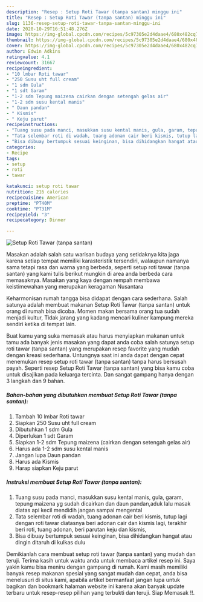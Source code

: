 ```yaml
---
description: "Resep : Setup Roti Tawar (tanpa santan) minggu ini"
title: "Resep : Setup Roti Tawar (tanpa santan) minggu ini"
slug: 1136-resep-setup-roti-tawar-tanpa-santan-minggu-ini
date: 2020-10-29T16:51:48.276Z
image: https://img-global.cpcdn.com/recipes/5c97305e2d4daae4/680x482cq70/setup-roti-tawar-tanpa-santan-foto-resep-utama.jpg
thumbnail: https://img-global.cpcdn.com/recipes/5c97305e2d4daae4/680x482cq70/setup-roti-tawar-tanpa-santan-foto-resep-utama.jpg
cover: https://img-global.cpcdn.com/recipes/5c97305e2d4daae4/680x482cq70/setup-roti-tawar-tanpa-santan-foto-resep-utama.jpg
author: Edwin Adkins
ratingvalue: 4.1
reviewcount: 31667
recipeingredient:
- "10 lmbar Roti tawar"
- "250 Susu uht full cream"
- "1 sdm Gula"
- "1 sdt Garam"
- "1-2 sdm Tepung maizena cairkan dengan setengah gelas air"
- "1-2 sdm susu kental manis"
- " Daun pandan"
- " Kismis"
- " Keju parut"
recipeinstructions:
- "Tuang susu pada manci, masukkan susu kental manis, gula, garam, tepung maizena yg sudah dicairkan dan daun pandan,aduk lalu masak diatas api kecil mendidih jangan sampai mengental"
- "Tata selembar roti di wadah, tuang adonan cair beri kismis, tutup lagi dengan roti tawar diatasnya beri adonan cair dan kismis lagi, terakhir beri roti, tuang adonan, beri parutan keju dan kismis,"
- "Bisa dibuay bertumpuk sesuai keinginan, bisa dihidangkan hangat atau dingin ditaruh di kulkas dulu"
categories:
- Recipe
tags:
- setup
- roti
- tawar

katakunci: setup roti tawar 
nutrition: 216 calories
recipecuisine: American
preptime: "PT40M"
cooktime: "PT31M"
recipeyield: "3"
recipecategory: Dinner

---
```



![Setup Roti Tawar (tanpa santan)](https://img-global.cpcdn.com/recipes/5c97305e2d4daae4/680x482cq70/setup-roti-tawar-tanpa-santan-foto-resep-utama.jpg)

Masakan adalah salah satu warisan budaya yang setidaknya kita jaga karena setiap tempat memiliki karasteristik tersendiri, walaupun namanya sama tetapi rasa dan warna yang berbeda, seperti setup roti tawar (tanpa santan) yang kami tulis berikut mungkin di area anda berbeda cara memasaknya. Masakan yang kaya dengan rempah membawa keistimewahan yang merupakan keragaman Nusantara

Keharmonisan rumah tangga bisa didapat dengan cara sederhana. Salah satunya adalah membuat makanan Setup Roti Tawar (tanpa santan) untuk orang di rumah bisa dicoba. Momen makan bersama orang tua sudah menjadi kultur, Tidak jarang yang kadang mencari kuliner kampung mereka sendiri ketika di tempat lain.



Buat kamu yang suka memasak atau harus menyiapkan makanan untuk tamu ada banyak jenis masakan yang dapat anda coba salah satunya setup roti tawar (tanpa santan) yang merupakan resep favorite yang mudah dengan kreasi sederhana. Untungnya saat ini anda dapat dengan cepat menemukan resep setup roti tawar (tanpa santan) tanpa harus bersusah payah.
Seperti resep Setup Roti Tawar (tanpa santan) yang bisa kamu coba untuk disajikan pada keluarga tercinta. Dan sangat gampang hanya dengan 3 langkah dan 9 bahan.


<!--inarticleads1-->

##### Bahan-bahan yang dibutuhkan membuat Setup Roti Tawar (tanpa santan):

1. Tambah 10 lmbar Roti tawar
1. Siapkan 250 Susu uht full cream
1. Dibutuhkan 1 sdm Gula
1. Diperlukan 1 sdt Garam
1. Siapkan 1-2 sdm Tepung maizena (cairkan dengan setengah gelas air)
1. Harus ada 1-2 sdm susu kental manis
1. Jangan lupa  Daun pandan
1. Harus ada  Kismis
1. Harap siapkan  Keju parut




<!--inarticleads2-->

##### Instruksi membuat  Setup Roti Tawar (tanpa santan):

1. Tuang susu pada manci, masukkan susu kental manis, gula, garam, tepung maizena yg sudah dicairkan dan daun pandan,aduk lalu masak diatas api kecil mendidih jangan sampai mengental
1. Tata selembar roti di wadah, tuang adonan cair beri kismis, tutup lagi dengan roti tawar diatasnya beri adonan cair dan kismis lagi, terakhir beri roti, tuang adonan, beri parutan keju dan kismis,
1. Bisa dibuay bertumpuk sesuai keinginan, bisa dihidangkan hangat atau dingin ditaruh di kulkas dulu




Demikianlah cara membuat setup roti tawar (tanpa santan) yang mudah dan teruji. Terima kasih untuk waktu anda untuk membaca artikel resep ini. Saya yakin kamu bisa meniru dengan gampang di rumah. Kami masih memiliki banyak resep makanan spesial yang sangat mudah dan cepat, anda bisa menelusuri di situs kami, apabila artikel bermanfaat jangan lupa untuk bagikan dan bookmark halaman website ini karena akan banyak update terbaru untuk resep-resep pilihan yang terbukti dan teruji. Siap Memasak !!. 
